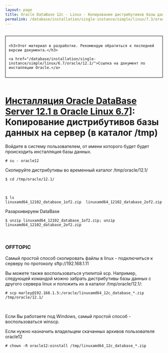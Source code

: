 ```yaml
---
layout: page
title: Oracle DataBase 12c - Linux - Копирование дистрибутивов базы данных на сервер
permalink: /database/installation/single-instance/simple/linux/7.3/oracle/12.2/copy-oracle-distrib-on-server/
---
```


<br/>

<div style="padding:10px; border:thin solid black;">

	<h3>Этот материал в разработке. Рекомендую обратиться к последней версии документа.</h3>

    <a href="/database/installation/single-instance/simple/linux/6.7/oracle/12.1/">Ссылка на документ по инсталляции Oracle.</a>

</div>

<br/>

# <a href="/database/installation/single-instance/simple/linux/6.7/oracle/12.1/">Инсталляция Oracle DataBase Server 12.1 в Oracle Linux 6.7]</a>: Копирование дистрибутивов базы данных на сервер (в каталог /tmp)




Войдите в систему пользователем, от имени которого будет будет происходить инсталляция базы данных.

	# su - oracle12


Скопируйте дистрибутивы во временный каталог /tmp/oracle/12.1/

	$ cd /tmp/oracle/12.1/

<br/>

	$ ls
	linuxamd64_12102_database_1of2.zip  linuxamd64_12102_database_2of2.zip

Разархивируем DataBase

	$ unzip linuxamd64_12102_database_1of2.zip; unzip linuxamd64_12102_database_2of2.zip




<br/>

### OFFTOPIC

Самый простой способ скопировать файлы в linux - подключиться к серверу по протоколу sftp://192.168.1.11

Вы можете также воспользоваться утилитой scp. Например, следующей командой можно забрать дистрибутивы базы данных с другого сервера linux и положить их в каталог /tmp/oracle/12.1/:

	# scp marley@192.168.1.5:/oracle/linuxamd64_12c_database_*.zip /tmp/oracle/12.1/


<br/>

Если Вы работаете под Windows, самый простой способ - воспользоваться winscp.

Если нужно назначить владельцем скачанных архивов пользователя oracle12

	# chown -R oracle12:oinstall /tmp/linuxamd64_12c_database_*.zip
